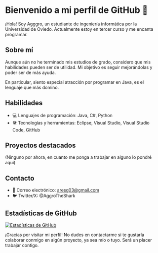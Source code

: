 # Bienvenido a mi perfil de GitHub 👋

¡Hola! Soy Agggro, un estudiante de ingeniería informática por la Universidad de Oviedo. Actualmente estoy en tercer curso y me encanta programar.

## Sobre mí

Aunque aún no he terminado mis estudios de grado, considero que mis habilidades pueden ser de utilidad. Mi objetivo es seguir mejorándolas y poder ser de más ayuda.

En particular, siento especial atracción por programar en Java, es el lenguaje que más domino.

## Habilidades

 - 💻 Lenguajes de programación: Java, C#, Python
 - 🛠 Tecnologías y herramientas: Eclipse, Visual Studio, Visual Studio Code, GitHub

## Proyectos destacados

(Ninguno por ahora, en cuanto me ponga a trabajar en alguno lo pondré aquí)

## Contacto

- 📧 Correo electrónico: aresg03@gmail.com
- 🐦 Twitter/X: @AggroTheShark

## Estadísticas de GitHub
[![Estadísticas de GitHub](https://github-readme-stats.vercel.app/api?username=AggroTheShark&show_icons=true&count_private=true&hide=prs,issues,contribs)](https://github.com/AggroTheShark)

¡Gracias por visitar mi perfil! No dudes en contactarme si te gustaría colaborar conmigo en algún proyecto, ya sea mío o tuyo. Será un placer trabajar contigo.
